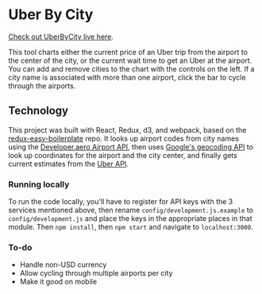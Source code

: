 Uber By City
=========================

[Check out UberByCity live here](https://resistorsings.com/UberByCity).

This tool charts either the current price of an Uber trip from the airport to the center of the city, or the current wait time to get an Uber at the airport. You can add and remove cities to the chart with the controls on the left. If a city name is associated with more than one airport, click the bar to cycle through the airports.


## Technology

This project was built with React, Redux, d3, and webpack, based on the [redux-easy-boilerplate](https://github.com/anorudes/redux-easy-boilerplate) repo. It looks up airport codes from city names using the [Developer.aero Airport API](https://www.developer.aero/Airport-API/API-Overview), then uses [Google's geocoding API](https://developers.google.com/maps/documentation/geocoding/intro) to look up coordinates for the airport and the city center, and finally gets current estimates from the [Uber API](https://developer.uber.com/v1/endpoints/).

### Running locally

To run the code locally, you'll have to register for API keys with the 3 services mentioned above, then rename `config/development.js.example` to `config/development.js` and place the keys in the appropriate places in that module. Then `npm install`, then `npm start` and navigate to `localhost:3000`.

### To-do

* Handle non-USD currency
* Allow cycling through multiple airports per city
* Make it good on mobile
